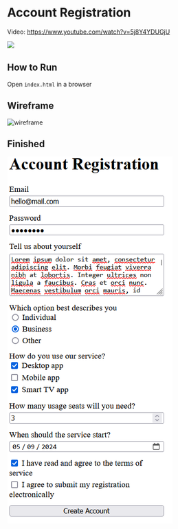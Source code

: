 # Account Registration

Video: <https://www.youtube.com/watch?v=5j8Y4YDUGjU>

<a href="https://www.youtube.com/watch?v=5j8Y4YDUGjU">
  <img src="https://img.youtube.com/vi/5j8Y4YDUGjU/0.jpg">
</a>

## How to Run

Open `index.html` in a browser

## Wireframe

![wireframe](https://share.balsamiq.com/c/cuQW1F5LV4fR4zoe8JH85X.png)

## Finished

![finished](finished.png)
